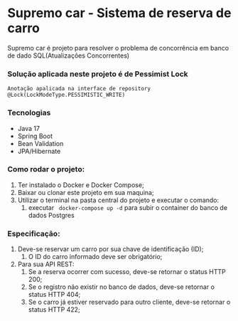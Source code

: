 # Supremo car - Sistema de reserva de carro

Supremo car é projeto para resolver o problema de concorrência em banco de dado SQL(Atualizações Concorrentes)

### Solução aplicada neste projeto é de Pessimist Lock
``` Anotação apalicada na interface de repository @Lock(LockModeType.PESSIMISTIC_WRITE) ```

### Tecnologias
* Java 17
* Spring Boot
* Bean Validation
* JPA/Hibernate

### Como rodar o projeto:
1. Ter instalado o Docker e Docker Compose;
2. Baixar ou clonar este projeto em sua maquina;
3. Utilizar o terminal na pasta central do projeto e executar o comando:
    1. executar ``` docker-compose up -d``` para subir o container do banco de dados Postgres

### Especificação:
1. Deve-se reservar um carro por sua chave de identificação (ID);
   1. O ID do carro informado deve ser obrigatório;
2. Para sua API REST:
   1. Se a reserva ocorrer com sucesso, deve-se retornar o status HTTP 200;
   2. Se o registro não existir no banco de dados, deve-se retornar o status HTTP 404;
   3. Se o carro já estiver reservado para outro cliente, deve-se retornar o status HTTP 422;